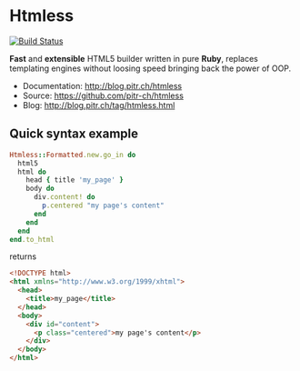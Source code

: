 # Htmless

[![Build Status](https://travis-ci.org/pitr-ch/htmless.png?branch=master)](https://travis-ci.org/pitr-ch/htmless)

**Fast** and **extensible** HTML5 builder written in pure **Ruby**, replaces templating engines without loosing speed bringing back the power of OOP.

-   Documentation: <http://blog.pitr.ch/htmless>
-   Source: <https://github.com/pitr-ch/htmless>
-   Blog: <http://blog.pitr.ch/tag/htmless.html>

## Quick syntax example

```ruby
Htmless::Formatted.new.go_in do
  html5
  html do
    head { title 'my_page' }
    body do
      div.content! do
        p.centered "my page's content"
      end
    end
  end
end.to_html
```

returns

```html
<!DOCTYPE html>
<html xmlns="http://www.w3.org/1999/xhtml">
  <head>
    <title>my_page</title>
  </head>
  <body>
    <div id="content">
      <p class="centered">my page's content</p>
    </div>
  </body>
</html>
```
